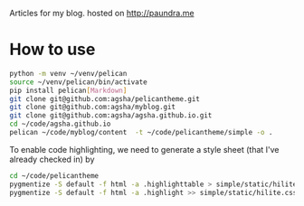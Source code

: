Articles for my blog.
hosted on http://paundra.me

# How to use

```bash
python -m venv ~/venv/pelican
source ~/venv/pelican/bin/activate
pip install pelican[Markdown]
git clone git@github.com:agsha/pelicantheme.git
git clone git@github.com:agsha/myblog.git
git clone git@github.com:agsha/agsha.github.io.git
cd ~/code/agsha.github.io
pelican ~/code/myblog/content  -t ~/code/pelicantheme/simple -o .
```

To enable code highlighting, we need to generate a style sheet (that I've already checked in) by

```bash
cd ~/code/pelicantheme
pygmentize -S default -f html -a .highlighttable > simple/static/hilite.css
pygmentize -S default -f html -a .highlight >> simple/static/hilite.css
```